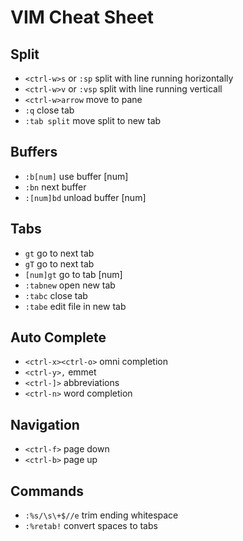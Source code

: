 # VIM Cheat Sheet

## Split

- `<ctrl-w>s` or `:sp` split with line running horizontally
- `<ctrl-w>v` or `:vsp` split with line running verticall
- `<ctrl-w>arrow` move to pane
- `:q` close tab
- `:tab split` move split to new tab

## Buffers

- `:b[num]` use buffer [num]
- `:bn` next buffer
- `:[num]bd` unload buffer [num]

## Tabs

- `gt` go to next tab
- `gT` go to next tab
- `[num]gt` go to tab [num]
- `:tabnew` open new tab
- `:tabc` close tab
- `:tabe` edit file in new tab

## Auto Complete

- `<ctrl-x><ctrl-o>` omni completion
- `<ctrl-y>,` emmet
- `<ctrl-]>` abbreviations
- `<ctrl-n>` word completion

## Navigation

- `<ctrl-f>` page down
- `<ctrl-b>` page up

## Commands

- `:%s/\s\+$//e` trim ending whitespace
- `:%retab!` convert spaces to tabs

